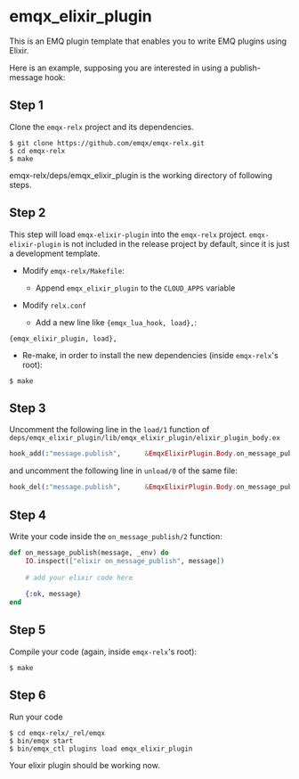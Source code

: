 # emqx_elixir_plugin

This is an EMQ plugin template that enables you to write EMQ plugins using Elixir.

Here is an example, supposing you are interested in using a publish-message hook:

## Step 1
Clone the `emqx-relx` project and its dependencies.
```
$ git clone https://github.com/emqx/emqx-relx.git
$ cd emqx-relx
$ make
```
emqx-relx/deps/emqx_elixir_plugin is the working directory of following steps.


## Step 2
This step will load `emqx-elixir-plugin` into the `emqx-relx` project. `emqx-elixir-plugin` is not included in the release project by default, since it is just a development template.

+ Modify `emqx-relx/Makefile`:
  - Append `emqx_elixir_plugin` to the `CLOUD_APPS` variable

+ Modify `relx.conf`
  - Add a new line like `{emqx_lua_hook, load},`:

```
{emqx_elixir_plugin, load},
```

+ Re-make, in order to install the new dependencies (inside `emqx-relx`'s root):
```
$ make
```

## Step 3
Uncomment the following line in the `load/1` function of `deps/emqx_elixir_plugin/lib/emqx_elixir_plugin/elixir_plugin_body.ex`

```elixir
hook_add(:"message.publish",      &EmqxElixirPlugin.Body.on_message_publish/2,     [env])
```

and uncomment the following line in `unload/0` of the same file:

```elixir
hook_del(:"message.publish",      &EmqxElixirPlugin.Body.on_message_publish/2     )
```

## Step 4

Write your code inside the `on_message_publish/2` function:

```elixir
def on_message_publish(message, _env) do
    IO.inspect(["elixir on_message_publish", message])
        
    # add your elixir code here
        
    {:ok, message}
end
```

## Step 5
Compile your code (again, inside `emqx-relx`'s root):
```
$ make
```

## Step 6
Run your code
```
$ cd emqx-relx/_rel/emqx
$ bin/emqx start
$ bin/emqx_ctl plugins load emqx_elixir_plugin
```
Your elixir plugin should be working now.

